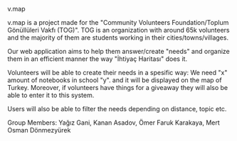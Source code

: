 v.map

v.map is a project made for the "Community Volunteers Foundation/Toplum Gönüllüleri Vakfı (TOG)". TOG is an organization with around 65k volunteers and the majority of them are students working in their cities/towns/villages.

Our web application aims to help them answer/create "needs" and organize them in an efficient manner the way "İhtiyaç Haritası" does it. 

Volunteers will be able to create their needs in a spesific way: We need "x" amount of notebooks in school "y". and it will be displayed on the map of Turkey. Moreover, if volunteers have things for a giveaway they will also be able to enter it to this system. 

Users will also be able to filter the needs depending on distance, topic etc.

Group Members:
Yağız Gani, 
Kanan Asadov, 
Ömer Faruk Karakaya, 
Mert Osman Dönmezyürek 
